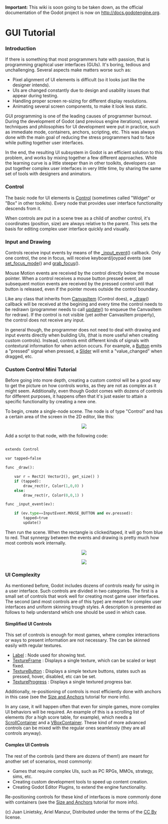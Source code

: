 **Important:** This wiki is soon going to be taken down, as the official documentation of the Godot project is now on http://docs.godotengine.org.

# GUI Tutorial

### Introduction

If there is something that most programmers hate with passion, that is programming graphical user interfaces (GUIs). It's boring, tedious and unchallenging. Several aspects make matters worse such as:

*  Pixel alignment of UI elements is difficult (so it looks just like the designer intends).
*  UIs are changed constantly due to design and usability issues that appear during testing.
*  Handling proper screen re-sizing for different display resolutions.
*  Animating several screen components, to make it look less static.

GUI programming is one of the leading causes of programmer burnout. During the development of Godot (and previous engine iterations), several techniques and philosophies for UI development were put in practice, such as immediate mode, containers, anchors, scripting, etc. This was always done with the main goal of reducing the stress programmers had to face while putting together user interfaces.

In the end, the resulting UI subsystem in Godot is an efficient solution to this problem, and works by mixing together a few different approaches. While the learning curve is a little steeper than in other toolkits, developers can put together complex user interfaces in very little time, by sharing the same set of tools with designers and animators.

### Control

The basic node for UI elements is [Control](class_control) (sometimes called "Widget" or "Box" in other toolkits). Every node that provides user interface functionality descends from it.

When controls are put in a scene tree as a child of another control, it's coordinates (position, size) are always relative to the parent. This sets the basis for editing complex user interface quickly and visually.

### Input and Drawing

Controls receive input events by means of the [_input_event](class_control#_input_event)() callback. Only one control, the one in focus, will receive keyboard/joypad events (see [set_focus_mode](class_control#set_focus_mode)() and [grab_focus](class_control#grab_focus)().

Mouse Motion events are received by the control directly below the mouse pointer. When a control receives a mouse button pressed event, all subsequent motion events are received by the pressed control until that button is released, even if the pointer moves outside the control boundary.

Like any class that inherits from [CanvasItem](class_canvasitem) (Control does), a [_draw](class_canvasitem#draw)() callback will be received at the begining and every time the control needs to be redrawn (programmer needs to call [update](class_canvasitem#update)() to enqueue the CanvasItem for redraw). If the control is not visible (yet aother CanvasItem property), the control does not receive any input.

In general though, the programmer does not need to deal with drawing and input events directly when building UIs, (that is more useful when creating custom controls). Instead, controls emit different kinds of signals with contextural information for when action occurs. For example, a [Button](class_button) emits a "pressed" signal when pressed, a [Slider](class_slider) will emit a "value_changed" when dragged, etc.

### Custom Control Mini Tutorial

Before going into more depth, creating a custom control will be a good way to get the picture on how controls works, as they are not as complex as it might seem.
Additionally, even though Godot comes with dozens of controls for different purposes, it happens often that it's just easier to attain a specific functionality by creating a new one.

To begin, create a single-node scene. The node is of type "Control" and has a certain area of the screen in the 2D editor, like this:

<p align="center"><img src="images/singlecontrol.png"></p>

Add a script to that node, with the following code:

```python

extends Control

var tapped=false

func _draw():

	var r = Rect2( Vector2(), get_size() )
	if (tapped):
		draw_rect(r, Color(1,0,0) )
	else:
		draw_rect(r, Color(0,0,1) )

func _input_event(ev):

	if (ev.type==InputEvent.MOUSE_BUTTON and ev.pressed):
		tapped=true
		update()

```

Then run the scene. When the rectangle is clicked/taped, it will go from blue to red. That synnergy between the events and drawing is pretty much how most controls work internally. 

<p align="center"><img src="images/ctrl_normal.png"></p>
<p align="center"><img src="images/ctrl_tapped.png"></p>

### UI Complexity

As mentioned before, Godot includes dozens of controls ready for using in a user interface. Such controls are divided in two categories. The first is a small set of controls that work well for creating most game user interfaces. The second (and most controls are of this type) are meant for complex user interfaces and uniform skinning trough styles. A description is presented as follows to help understand which one should be used in which case.

#### Simplified UI Controls

This set of controls is enough for most games, where complex interactions or ways to present information are not necessary. The can be skinned easily with regular textures.

*  [Label](class_label) : Node used for showing text.
*  [TextureFrame](class_textureframe) : Displays a single texture, which can be scaled or kept fixed.
*  [TextureButton](class_texturebutton) : Displays a simple texture buttons, states such as pressed, hover, disabled, etc can be set.
*  [TextureProgress](class_textureprogress) : Displays a single textured progress bar.


Additionally, re-positioning of controls is most efficiently done with anchors in this case (see the [Size and Anchors](tutorial_gui_repositioning) tutorial for more info).

In any case, it will happen often that even for simple games, more complex UI behaviors will be required. An example of this is a scrolling list of elements (for a high score table, for example), which needs a [ScrollContainer](class_scrollcontainer) and a [VBoxContainer](class_vboxcontainer). These kind of more advanced controls can be mixed with the regular ones seamlessly (they are all controls anyway).

#### Complex UI Controls

The rest of the controls (and there are dozens of them!) are meant for another set of scenarios, most commonly:

*  Games that require complex UIs, such as PC RPGs, MMOs, strategy, sims, etc.
*  Creating custom development tools to speed up content creation.
*  Creating Godot Editor Plugins, to extend the engine functionality.

Re-positioning controls for these kind of interfaces is more commonly done with containers (see the [Size and Anchors](tutorial_gui_repositioning) tutorial for more info).


(c) Juan Linietsky, Ariel Manzur, Distributed under the terms of the [CC By](https://creativecommons.org/licenses/by/3.0/legalcode) license.
